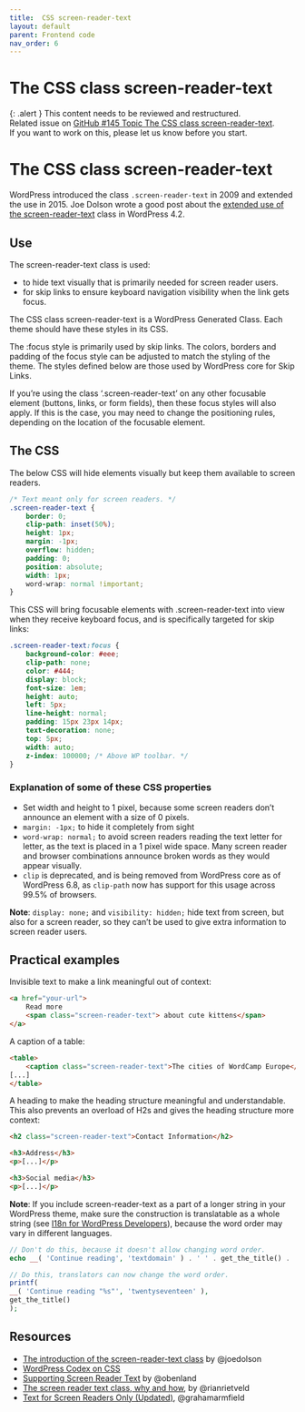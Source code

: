 ```yaml
---
title:  CSS screen-reader-text
layout: default
parent: Frontend code
nav_order: 6
---
```


# The CSS class screen-reader-text

{: .alert }
This content needs to be reviewed and restructured.  
Related issue on [GitHub #145 Topic The CSS class screen-reader-text](https://github.com/wpaccessibility/wp-a11y-docs/issues/145).  
If you want to work on this, please let us know before you start.

# The CSS class screen-reader-text

WordPress introduced the class `.screen-reader-text` in 2009 and extended the use in 2015. Joe Dolson wrote a good post about the [extended use of the screen-reader-text](https://make.wordpress.org/accessibility/2015/02/09/hiding-text-for-screen-readers-with-wordpress-core/) class in WordPress 4.2.

## Use

The screen-reader-text class is used:

- to hide text visually that is primarily needed for screen reader users.
- for skip links to ensure keyboard navigation visibility when the link gets focus.

The CSS class screen-reader-text is a WordPress Generated Class. Each theme should have these styles in its CSS.

The :focus style is primarily used by skip links. The colors, borders and padding of the focus style can be adjusted to match the styling of the theme. The styles defined below are those used by WordPress core for Skip Links.

If you’re using the class ‘.screen-reader-text’ on any other focusable element (buttons, links, or form fields), then these focus styles will also apply. If this is the case, you may need to change the positioning rules, depending on the location of the focusable element.

## The CSS

The below CSS will hide elements visually but keep them available to screen readers.

```css
/* Text meant only for screen readers. */
.screen-reader-text {
    border: 0;
    clip-path: inset(50%);
    height: 1px;
    margin: -1px;
    overflow: hidden;
    padding: 0;
    position: absolute;
    width: 1px;
    word-wrap: normal !important;
}
```

This CSS will bring focusable elements with .screen-reader-text into view when they receive keyboard focus, and is specifically targeted for skip links:


```css
.screen-reader-text:focus {
    background-color: #eee;
    clip-path: none;
    color: #444;
    display: block;
    font-size: 1em;
    height: auto;
    left: 5px;
    line-height: normal;
    padding: 15px 23px 14px;
    text-decoration: none;
    top: 5px;
    width: auto;
    z-index: 100000; /* Above WP toolbar. */
}
```

### Explanation of some of these CSS properties

- Set width and height to 1 pixel, because some screen readers don’t announce an element with a size of 0 pixels.
- `margin: -1px;` to hide it completely from sight
- `word-wrap: normal;` to avoid screen readers reading the text letter for letter, as the text is placed in a 1 pixel wide space. Many screen reader and browser combinations announce broken words as they would appear visually.
- `clip` is deprecated, and is being removed from WordPress core as of WordPress 6.8, as `clip-path` now has support for this usage across 99.5% of browsers.

**Note**: `display: none;` and `visibility: hidden;` hide text from screen, but also for a screen reader, so they can’t be used to give extra information to screen reader users.

## Practical examples

Invisible text to make a link meaningful out of context:

```html
<a href="your-url">
    Read more
    <span class="screen-reader-text"> about cute kittens</span>
</a>
```

A caption of a table:

```html
<table>
    <caption class="screen-reader-text">The cities of WordCamp Europe</caption>
[...]
</table>
```

A heading to make the heading structure meaningful and understandable. This also prevents an overload of H2s and gives the heading structure more context:

```html
<h2 class="screen-reader-text">Contact Information</h2>

<h3>Address</h3>
<p>[...]</p>

<h3>Social media</h3>
<p>[...]</p>
```

**Note**: If you include screen-reader-text as a part of a longer string in your WordPress theme, make sure the construction is translatable as a whole string (see [I18n for WordPress Developers](https://codex.wordpress.org/I18n_for_WordPress_Developers)), because the word order may vary in different languages.

```php
// Don't do this, because it doesn't allow changing word order.
echo __( 'Continue reading', 'textdomain' ) . ' ' . get_the_title() . '';
```

```php
// Do this, translators can now change the word order.
printf(
__( 'Continue reading "%s"', 'twentyseventeen' ),
get_the_title()
);
```

## Resources

- [The introduction of the screen-reader-text class](https://make.wordpress.org/accessibility/2015/02/09/hiding-text-for-screen-readers-with-wordpress-core) by @joedolson
- [WordPress Codex on CSS](https://codex.wordpress.org/CSS#WordPress_Generated_Classes)
- [Supporting Screen Reader Text](https://make.wordpress.org/themes/2015/01/26/supporting-screen-reader-text/) by @obenland
- [The screen reader text class, why and how](http://rianrietveld.com/2015/04/04/the-screen-reader-text-class-why-and-how/), by @rianrietveld
- [Text for Screen Readers Only (Updated)](http://www.coolfields.co.uk/2016/05/text-for-screen-readers-only-updated/), @grahamarmfield
